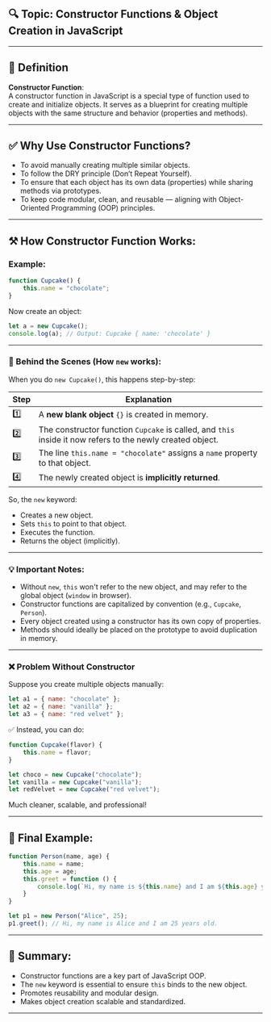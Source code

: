 
## 🔍 Topic: Constructor Functions & Object Creation in JavaScript

---

## 🧠 Definition

**Constructor Function**:  
A constructor function in JavaScript is a special type of function used to create and initialize objects. It serves as a blueprint for creating multiple objects with the same structure and behavior (properties and methods).

---

## ✅ Why Use Constructor Functions?

- To avoid manually creating multiple similar objects.
- To follow the DRY principle (Don’t Repeat Yourself).
- To ensure that each object has its own data (properties) while sharing methods via prototypes.
- To keep code modular, clean, and reusable — aligning with Object-Oriented Programming (OOP) principles.

---

## ⚒️ How Constructor Function Works:

### Example:

```js
function Cupcake() {
    this.name = "chocolate";
}
```

Now create an object:

```js
let a = new Cupcake();
console.log(a); // Output: Cupcake { name: 'chocolate' }
```

---

### 🚀 Behind the Scenes (How `new` works):

When you do `new Cupcake()`, this happens step-by-step:

| Step | Explanation |
|------|-------------|
| 1️⃣   | A **new blank object** `{}` is created in memory. |
| 2️⃣   | The constructor function `Cupcake` is called, and `this` inside it now refers to the newly created object. |
| 3️⃣   | The line `this.name = "chocolate"` assigns a `name` property to that object. |
| 4️⃣   | The newly created object is **implicitly returned**. |

So, the `new` keyword:
- Creates a new object.
- Sets `this` to point to that object.
- Executes the function.
- Returns the object (implicitly).

---

### 💡 Important Notes:

- Without `new`, `this` won't refer to the new object, and may refer to the global object (`window` in browser).
- Constructor functions are capitalized by convention (e.g., `Cupcake`, `Person`).
- Every object created using a constructor has its own copy of properties.
- Methods should ideally be placed on the prototype to avoid duplication in memory.

---

### ❌ Problem Without Constructor

Suppose you create multiple objects manually:

```js
let a1 = { name: "chocolate" };
let a2 = { name: "vanilla" };
let a3 = { name: "red velvet" };
```

✅ Instead, you can do:

```js
function Cupcake(flavor) {
    this.name = flavor;
}

let choco = new Cupcake("chocolate");
let vanilla = new Cupcake("vanilla");
let redVelvet = new Cupcake("red velvet");
```

Much cleaner, scalable, and professional!

---

## 🧪 Final Example:

```js
function Person(name, age) {
    this.name = name;
    this.age = age;
    this.greet = function () {
        console.log(`Hi, my name is ${this.name} and I am ${this.age} years old.`);
    }
}

let p1 = new Person("Alice", 25);
p1.greet(); // Hi, my name is Alice and I am 25 years old.
```

---

## 🧾 Summary:

- Constructor functions are a key part of JavaScript OOP.
- The `new` keyword is essential to ensure `this` binds to the new object.
- Promotes reusability and modular design.
- Makes object creation scalable and standardized.

---